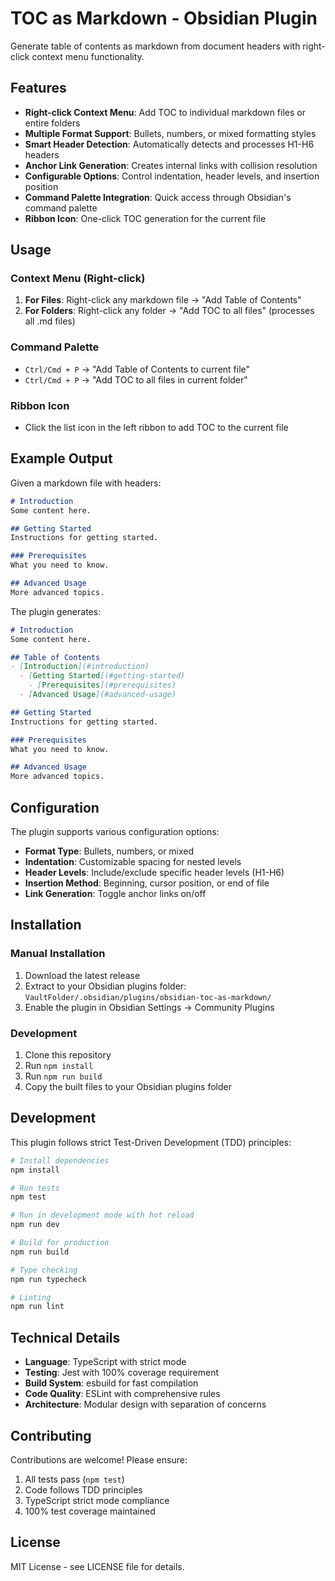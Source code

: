 # TOC as Markdown - Obsidian Plugin

Generate table of contents as markdown from document headers with right-click context menu functionality.

## Features

- **Right-click Context Menu**: Add TOC to individual markdown files or entire folders
- **Multiple Format Support**: Bullets, numbers, or mixed formatting styles  
- **Smart Header Detection**: Automatically detects and processes H1-H6 headers
- **Anchor Link Generation**: Creates internal links with collision resolution
- **Configurable Options**: Control indentation, header levels, and insertion position
- **Command Palette Integration**: Quick access through Obsidian's command palette
- **Ribbon Icon**: One-click TOC generation for the current file

## Usage

### Context Menu (Right-click)
1. **For Files**: Right-click any markdown file → "Add Table of Contents"
2. **For Folders**: Right-click any folder → "Add TOC to all files" (processes all .md files)

### Command Palette
- `Ctrl/Cmd + P` → "Add Table of Contents to current file"
- `Ctrl/Cmd + P` → "Add TOC to all files in current folder"

### Ribbon Icon
- Click the list icon in the left ribbon to add TOC to the current file

## Example Output

Given a markdown file with headers:
```markdown
# Introduction
Some content here.

## Getting Started  
Instructions for getting started.

### Prerequisites
What you need to know.

## Advanced Usage
More advanced topics.
```

The plugin generates:
```markdown
# Introduction
Some content here.

## Table of Contents
- [Introduction](#introduction)
  - [Getting Started](#getting-started)
    - [Prerequisites](#prerequisites)
  - [Advanced Usage](#advanced-usage)

## Getting Started
Instructions for getting started.

### Prerequisites
What you need to know.

## Advanced Usage
More advanced topics.
```

## Configuration

The plugin supports various configuration options:
- **Format Type**: Bullets, numbers, or mixed
- **Indentation**: Customizable spacing for nested levels
- **Header Levels**: Include/exclude specific header levels (H1-H6)
- **Insertion Method**: Beginning, cursor position, or end of file
- **Link Generation**: Toggle anchor links on/off

## Installation

### Manual Installation
1. Download the latest release
2. Extract to your Obsidian plugins folder: `VaultFolder/.obsidian/plugins/obsidian-toc-as-markdown/`
3. Enable the plugin in Obsidian Settings → Community Plugins

### Development
1. Clone this repository
2. Run `npm install`
3. Run `npm run build`
4. Copy the built files to your Obsidian plugins folder

## Development

This plugin follows strict Test-Driven Development (TDD) principles:

```bash
# Install dependencies
npm install

# Run tests
npm test

# Run in development mode with hot reload
npm run dev

# Build for production
npm run build

# Type checking
npm run typecheck

# Linting
npm run lint
```

## Technical Details

- **Language**: TypeScript with strict mode
- **Testing**: Jest with 100% coverage requirement
- **Build System**: esbuild for fast compilation
- **Code Quality**: ESLint with comprehensive rules
- **Architecture**: Modular design with separation of concerns

## Contributing

Contributions are welcome! Please ensure:
1. All tests pass (`npm test`)
2. Code follows TDD principles
3. TypeScript strict mode compliance
4. 100% test coverage maintained

## License

MIT License - see LICENSE file for details.